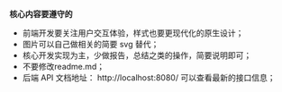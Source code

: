 **核心内容要遵守的**
- 前端开发要关注用户交互体验，样式也要更现代化的原生设计；
- 图片可以自己做相关的简要 svg 替代；
- 核心开发实现为主，少做报告，总结之类的操作，简要说明即可；
- 不要修改readme.md；
- 后端 API 文档地址： http://localhost:8080/ 可以查看最新的接口信息；